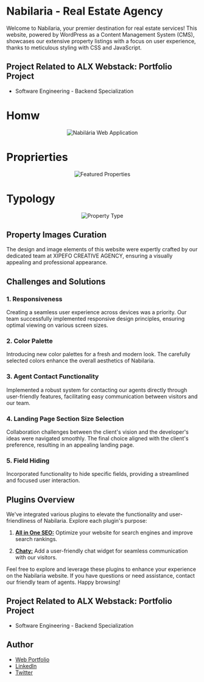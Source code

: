 # Nabilaria - Real Estate Agency

Welcome to Nabilaria, your premier destination for real estate services! This website, powered by WordPress as a Content Management System (CMS), showcases our extensive property listings with a focus on user experience, thanks to meticulous styling with CSS and JavaScript.

## Project Related to ALX Webstack: Portfolio Project
- Software Engineering - Backend Specialization

# Homw

<p align="center"> 
  <img alt="Nabilária Web Application" src="https://manueldinisjunior.com/wp-content/uploads/2023/09/image-12-1024x438.png" />
</p>

# Proprierties

<p align="center">
  <img alt="Featured Properties" src="https://manueldinisjunior.com/wp-content/uploads/2023/09/image-13-800x600.png" />
</p>

# Typology

<p align="center"> 
  <img alt="Property Type" src="https://manueldinisjunior.com/wp-content/uploads/2023/09/image-14-800x600.png" />
</p>

## Property Images Curation
The design and image elements of this website were expertly crafted by our dedicated team at XIPEFO CREATIVE AGENCY, ensuring a visually appealing and professional appearance.

## Challenges and Solutions
### 1. Responsiveness
Creating a seamless user experience across devices was a priority. Our team successfully implemented responsive design principles, ensuring optimal viewing on various screen sizes.

### 2. Color Palette
Introducing new color palettes for a fresh and modern look. The carefully selected colors enhance the overall aesthetics of Nabilaria.

### 3. Agent Contact Functionality
Implemented a robust system for contacting our agents directly through user-friendly features, facilitating easy communication between visitors and our team.

### 4. Landing Page Section Size Selection
Collaboration challenges between the client's vision and the developer's ideas were navigated smoothly. The final choice aligned with the client's preference, resulting in an appealing landing page.

### 5. Field Hiding
Incorporated functionality to hide specific fields, providing a streamlined and focused user interaction.

## Plugins Overview
We've integrated various plugins to elevate the functionality and user-friendliness of Nabilaria. Explore each plugin's purpose:

1. [**All in One SEO:**](https://wordpress.org/plugins/all-in-one-seo-pack/)
   Optimize your website for search engines and improve search rankings.

2. [**Chaty:**](https://wordpress.org/plugins/chaty/)
   Add a user-friendly chat widget for seamless communication with our visitors.

<!-- Add other plugins with links -->

Feel free to explore and leverage these plugins to enhance your experience on the Nabilaria website. If you have questions or need assistance, contact our friendly team of agents. Happy browsing!

## Project Related to ALX Webstack: Portfolio Project
- Software Engineering - Backend Specialization

## Author
- [Web Portfolio](https://manueldinisjunior.com)
- [LinkedIn](https://linkedin.com/in/manueldinisjunior.com)
- [Twitter](https://www.twitter.com/manueldinisjr)

